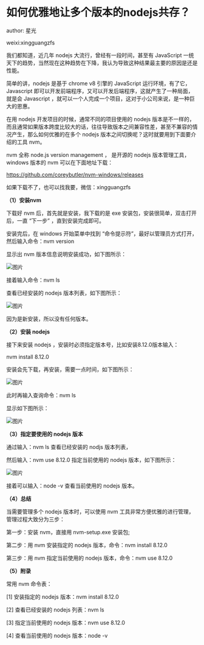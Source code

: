 # 如何优雅地让多个版本的nodejs共存？





author: 星光

weixi:xingguangzfs



我们都知道，近几年 nodejs 大流行，曾经有一段时间，甚至有 JavaScript 一统天下的趋势，当然现在这种趋势在下降，我认为导致这种结果最主要的原因是还是性能。



简单的讲，nodejs 是基于 chrome v8 引擎的 JavaScript 运行环境，有了它，Javascript 即可以开发前端程序，又可以开发后端程序，这就产生了一种局面，就是会 Javascript ，就可以一个人完成一个项目，这对于小公司来说，是一种巨大的恩惠。



在用 nodejs 开发项目的时候，通常不同的项目使用的 nodejs 版本是不一样的，而且通常如果版本跨度比较大的话，往往导致版本之间兼容性差，甚至不兼容的情况产生，那么如何优雅的在多个 nodejs 版本之间切换呢？这时就要用到下面要介绍的工具 nvm。



nvm 全称 node.js version management ， 是开源的 nodejs 版本管理工具，windows 版本的 nvm 可以在下面地址下载：

https://github.com/coreybutler/nvm-windows/releases



如果下载不了，也可以找我要，微信：xingguangzfs



**（1）安装nvm**

下载好 nvm 后，首先就是安装，我下载的是 exe 安装包，安装很简单，双击打开后，一直 “下一步” ，直到安装完成即可。



安装完后，在 windows 开始菜单中找到 “命令提示符”，最好以管理员方式打开，然后输入命令：nvm  version

显示出 nvm 版本信息说明安装成功，如下图所示：

![图片](https://mmbiz.qpic.cn/mmbiz_png/GxHp5MAY3ZBdRlLibsThMt55IwesWeZibJSMJw6N5brgZPm1r5opUAksypsorCJ6EzNk9fyoQoeBhJ8EpTgVyicSA/640?wx_fmt=png&tp=webp&wxfrom=5&wx_lazy=1&wx_co=1)



接着输入命令：nvm ls

查看已经安装的 nodejs 版本列表，如下图所示：

![图片](https://mmbiz.qpic.cn/mmbiz_png/GxHp5MAY3ZBdRlLibsThMt55IwesWeZibJ6Uq5b7cA2O1xegRpI2EeLKyRA2VLbzcpz6AlmWEy6xmy7yA5GUwKug/640?wx_fmt=png&tp=webp&wxfrom=5&wx_lazy=1&wx_co=1)



因为是新安装，所以没有任何版本。



**（2）安装 nodejs**

接下来安装 nodejs ，安装时必须指定版本号，比如安装8.12.0版本输入：

nvm install 8.12.0

安装会先下载，再安装，需要一点时间，如下图所示：

![图片](https://mmbiz.qpic.cn/mmbiz_png/GxHp5MAY3ZBdRlLibsThMt55IwesWeZibJdp7xx2YWEFz74CTFBgcwQ6QKy5icyVOibvUTuicpjn5h0CnMgG1WgHObg/640?wx_fmt=png&tp=webp&wxfrom=5&wx_lazy=1&wx_co=1)



此时再输入查询命令：nvm ls

显示如下图所示：

![图片](https://mmbiz.qpic.cn/mmbiz_png/GxHp5MAY3ZBdRlLibsThMt55IwesWeZibJQdJt5bIcrUB5DaB0h9wGuZarGC3QESW0GS5g28K3SdHgllfZbjOFvg/640?wx_fmt=png&tp=webp&wxfrom=5&wx_lazy=1&wx_co=1)



**（3）指定要使用的 nodejs 版本**

通过输入：nvm ls 查看已经安装的 nodjs 版本列表，

然后输入：nvm use 8.12.0 指定当前使用的 nodejs 版本，如下图所示：

![图片](https://mmbiz.qpic.cn/mmbiz_png/GxHp5MAY3ZBdRlLibsThMt55IwesWeZibJjaTDQxc7nJByibFxpnbdCTiavzeNETuTTZ31UYMc1FlaA7TZrdUknl8g/640?wx_fmt=png&tp=webp&wxfrom=5&wx_lazy=1&wx_co=1)



接着可以输入：node -v 查看当前使用的 nodejs 版本。



**（4）总结**

当需要管理多个 nodejs 版本时，可以使用 nvm 工具非常方便优雅的进行管理，管理过程大致分为三步：

第一步：安装 nvm，直接用 nvm-setup.exe 安装包;

第二步：用 nvm 安装指定的 nodejs  版本，命令：nvm install 8.12.0

第三步：用 nvm 指定当前使用的 nodejs 版本，命令：nvm use 8.12.0



**（5）附录**

常用 nvm 命令表：

[1] 安装指定的 nodejs 版本：nvm install 8.12.0

[2] 查看已经安装的 nodejs 列表：nvm ls

[3] 指定当前使用的 nodejs 版本：nvm use 8.12.0

[4] 查看当前使用的 nodejs 版本：node -v